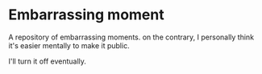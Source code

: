 # Embarrassing moment
A repository of embarrassing moments. on the contrary, I personally think it's easier mentally to make it public.

I'll turn it off eventually.
